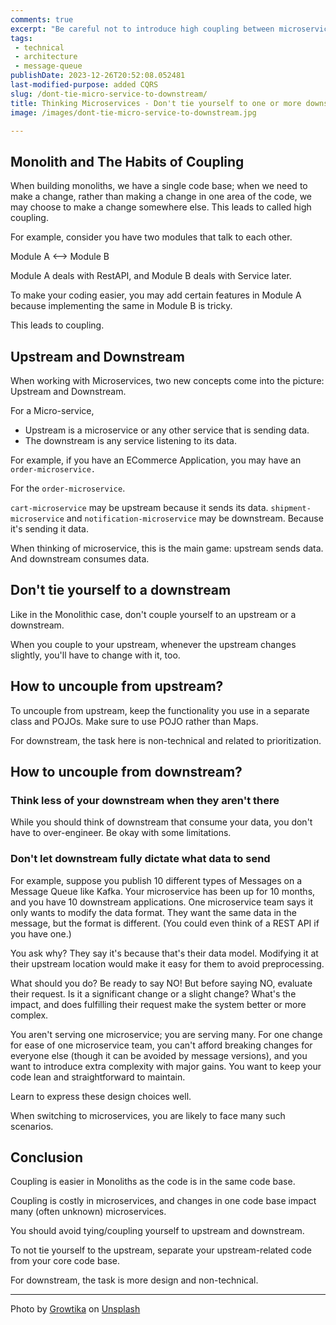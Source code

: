 ```yaml
---
comments: true
excerpt: "Be careful not to introduce high coupling between microservices." 
tags:
 - technical
 - architecture
 - message-queue
publishDate: 2023-12-26T20:52:08.052481
last-modified-purpose: added CQRS
slug: /dont-tie-micro-service-to-downstream/
title: Thinking Microservices - Don't tie yourself to one or more downstream (consumer)
image: /images/dont-tie-micro-service-to-downstream.jpg

---
```


## Monolith and The Habits of Coupling

When building monoliths, we have a single code base; when we need to make a change, rather than making a change in one area of the code, we may choose to make a change somewhere else. This leads to called high coupling.

For example, consider you have two modules that talk to each other.

Module A <--> Module B

Module A deals with RestAPI, and Module B deals with Service later.

To make your coding easier, you may add certain features in Module A because implementing the same in Module B is tricky.

This leads to coupling.

## Upstream and Downstream

When working with Microservices, two new concepts come into the picture: Upstream and Downstream.

For a Micro-service,

- Upstream is a microservice or any other service that is sending data.
- The downstream is any service listening to its data.

For example, if you have an ECommerce Application, you may have an `order-microservice.`

For the `order-microservice`.

`cart-microservice` may be upstream because it sends its data.
`shipment-microservice` and `notification-microservice` may be downstream. Because it's sending it data.

When thinking of microservice, this is the main game: upstream sends data. And downstream consumes data.

## Don't tie yourself to a downstream

Like in the Monolithic case, don't couple yourself to an upstream or a downstream.

When you couple to your upstream, whenever the upstream changes slightly, you'll have to change with it, too.

## How to uncouple from upstream?

To uncouple from upstream, keep the functionality you use in a separate class and POJOs. Make sure to use POJO rather than Maps.

For downstream, the task here is non-technical and related to prioritization.

## How to uncouple from downstream?

### Think less of your downstream when they aren't there

While you should think of downstream that consume your data, you don't have to over-engineer. Be okay with some limitations.

### Don't let downstream fully dictate what data to send

For example, suppose you publish 10 different types of Messages on a Message Queue like Kafka. Your microservice has been up for 10 months, and you have 10 downstream applications. One microservice team says it only wants to modify the data format. They want the same data in the message, but the format is different. (You could even think of a REST API if you have one.)

You ask why? They say it's because that's their data model. Modifying it at their upstream location would make it easy for them to avoid preprocessing.

What should you do? Be ready to say NO! But before saying NO, evaluate their request. Is it a significant change or a slight change? What's the impact, and does fulfilling their request make the system better or more complex.

You aren't serving one microservice; you are serving many. For one change for ease of one microservice team, you can't afford breaking changes for everyone else (though it can be avoided by message versions), and you want to introduce extra complexity with major gains. You want to keep your code lean and straightforward to maintain.

Learn to express these design choices well.

When switching to microservices, you are likely to face many such scenarios.

## Conclusion

Coupling is easier in Monoliths as the code is in the same code base.

Coupling is costly in microservices, and changes in one code base impact many (often unknown) microservices.

You should avoid tying/coupling yourself to upstream and downstream.

To not tie yourself to the upstream, separate your upstream-related code from your core code base.

For downstream, the task is more design and non-technical.

***

Photo by <a href="https://unsplash.com/@growtika?utm_content=creditCopyText&utm_medium=referral&utm_source=unsplash">Growtika</a> on <a href="https://unsplash.com/photos/a-group-of-blue-boxes-ZfVyuV8l7WU?utm_content=creditCopyText&utm_medium=referral&utm_source=unsplash">Unsplash</a>
